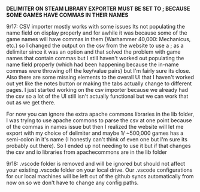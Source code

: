 ****DELIMITER  ON STEAM LIBRARY EXPORTER MUST BE SET TO ; BECAUSE SOME GAMES HAVE COMMAS IN THEIR NAMES****

9/17:
CSV importer mostly works with some issues
Its not populating the name field on display properly and for awhile it 
was because some of the game names will have commas in them (Warhammer 40,000: Mechanicus, etc.)
so I changed the output on the csv from the website to use a ; as a delimiter since it was an option
and that solved the problem with game names that contain commas but I still haven't worked out populating the
name field properly (which had been happening because the in-name commas were throwing off the key/value pairs)
but I'm fairly sure its close. Also there are some missing elements to the overall UI that I haven't worked out yet like the notes button
or making the tabs actually change to different pages. I just started working on the csv importer because we already had the csv so a lot of the UI
still isn't actually functional but we can work that out as we get there. 

For now you can ignore the extra apache commons libraries in the lib folder, I was trying to use apache commons to parse the csv at one point because of the commas in names issue
but then I realized the website will let me export with my choice of delimiter and maybe 1/ ~500,000 games has a semi-colon in it's name
(I honestly can't think of even one but I'm sure its probably out there). So I ended up not needing to use it but if that changes the csv and io libraries from apachecommons are in the lib folder

9/18:
.vscode folder is removed and will be ignored but should not affect your existing .vscode folder on your local drive. Our .vscode configurations for our local machines will be left out of the github syncs automatically from now on so we don't have to change any config paths.